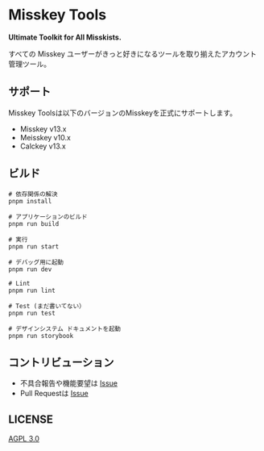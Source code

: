 # Misskey Tools

**Ultimate Toolkit for All Misskists.**

すべての Misskey ユーザーがきっと好きになるツールを取り揃えたアカウント管理ツール。

## サポート

Misskey Toolsは以下のバージョンのMisskeyを正式にサポートします。

* Misskey v13.x
* Meisskey v10.x
* Calckey v13.x

## ビルド

```
# 依存関係の解決
pnpm install

# アプリケーションのビルド
pnpm run build

# 実行
pnpm run start

# デバッグ用に起動
pnpm run dev

# Lint
pnpm run lint

# Test (まだ書いてない）
pnpm run test

# デザインシステム ドキュメントを起動
pnpm run storybook
```

## コントリビューション

* 不具合報告や機能要望は [Issue](/shrimpia/misskey-tools/issues)
* Pull Requestは [Issue](/shrimpia/misskey-tools/issues)

## LICENSE

[AGPL 3.0](LICENSE)

